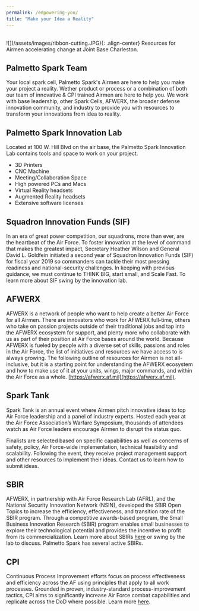 ```yaml
---
permalink: /empowering-you/
title: "Make your Idea a Reality"
---
```

<br />
![](/assets/images/ribbon-cutting.JPG){: .align-center}
Resources for Airmen accelerating change at Joint Base Charleston.

## Palmetto Spark Team
Your local spark cell, Palmetto Spark's Airmen are here to help you make your project a reality. Wether product or process or a combination of both our team of innovative & CPI trained Airmen are here to help you. We work with base leadership, other Spark Cells, AFWERX, the broader defense innovation community, and industry to provide you with resources to transform your innovations from idea to reality. 

## Palmetto Spark Innovation Lab
Located at 100 W. Hill Blvd on the air base, the Palmetto Spark Innovation Lab contains tools and space to work on your project. 
* 3D Printers
* CNC Machine
* Meeting/Collaboration Space
* High powered PCs and Macs
* Virtual Reality headsets
* Augmented Reality headsets
* Extensive software licenses

## Squadron Innovation Funds (SIF)
In an era of great power competition, our squadrons, more than ever, are the heartbeat of the Air Force. To foster innovation at the level of command that makes the greatest impact, Secretary Heather Wilson and General David L. Goldfein initiated a second year of Squadron Innovation Funds (SIF) for fiscal year 2019 so commanders can tackle their most pressing readiness and national-security challenges. In keeping with previous guidance, we must continue to THINK BIG, start small, and Scale Fast. To learn more about SIF swing by the innovation lab.

## AFWERX
AFWERX is a network of people who want to help create a better Air Force for all Airmen. There are innovators who work for AFWERX full-time, others who take on passion projects outside of their traditional jobs and tap into the AFWERX ecosystem for support, and plenty more who collaborate with us as part of their position at Air Force bases around the world.
Because AFWERX is fueled by people with a diverse set of skills, passions and roles in the Air Force, the list of initiatives and resources we have access to is always growing. The following outline of resources for Airmen is not all-inclusive, but it is a starting point for understanding the AFWERX ecosystem and how to make use of it at your units, wings, major commands, and within the Air Force as a whole. [https://afwerx.af.mil](https://afwerx.af.mil).

## Spark Tank
Spark Tank is an annual event where Airmen pitch innovative ideas to top Air Force leadership and a panel of industry experts. Hosted each year at the Air Force Association’s Warfare Symposium, thousands of attendees watch as Air Force leaders encourage Airmen to disrupt the status quo.

Finalists are selected based on specific capabilities as well as concerns of safety, policy, Air Force-wide implementation, technical feasibility and scalability. Following the event, they receive project management support and other resources to implement their ideas. Contact us to learn how to submit ideas.

## SBIR
AFWERX, in partnership with Air Force Research Lab (AFRL), and the National Security Innovation Network (NSIN), developed the SBIR Open Topics to increase the efficiency, effectiveness, and transition rate of the SBIR program.
Through a competitive awards-based program, the Small Business Innovation Research (SBIR) program enables small businesses to explore their technological potential and provides the incentive to profit from its commercialization. Learn more about SBIRs [here](https://www.afwerx.af.mil/sbir.html) or swing by the lab to discuss. Palmetto Spark has several active SBIRs.

## CPI
Continuous Process Improvement efforts focus on process effectiveness and efficiency across the AF using principles that apply to all work processes. Grounded in proven, industry-standard process-improvement tactics, CPI aims to significantly increase Air Force combat capabilities and replicate across the DoD where possible. Learn more [here](https://static.e-publishing.af.mil/production/1/saf_mg/publication/afi38-401/afi38-401.pdf).